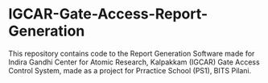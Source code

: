 # IGCAR-Gate-Access-Report-Generation
This repository contains code to the Report Generation Software made for Indira Gandhi Center for Atomic Research, Kalpakkam (IGCAR) Gate Access Control System, made as a project for Prractice School (PS1), BITS Pilani.
